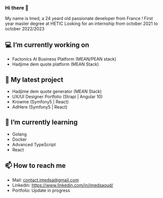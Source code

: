### Hi there 👋

My name is Imed, a 24 yeard old passionate developer from France !
First year master degree at HETIC
Looking for an internship from october 2021 to october 2022/2023

## 💻 I’m currently working on 
- Factonics AI Business Platform (MEAN/PEAN stack)
- Hadjime dem quote platform (MEAN Stack)

## 🌈 My latest project

- Hadjime dem quote generator (MEAN Stack)
- UX/UI Designer Portfolio (Strapi | Angular 10)
- Krowme (Symfony5 | React)
- AdHere (Symfony5 | React)

## 🌱 I’m currently learning 

- Golang
- Docker
- Advanced TypeScript
- React

## 📫 How to reach me 

- Mail: contact.imedsa@gmail.com
- Linkedin: https://www.linkedin.com/in/imedsaoud/ 
- Portfolio: Update in progress 



